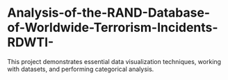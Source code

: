 # Analysis-of-the-RAND-Database-of-Worldwide-Terrorism-Incidents-RDWTI-
This project demonstrates essential data visualization techniques, working with datasets, and performing categorical analysis.
